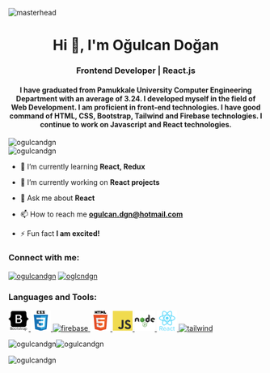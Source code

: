 ![masterhead](https://chkskills.com/wp-content/uploads/2020/04/PNC-Animated-Banners.gif)
<h1 align="center">Hi 👋, I'm Oğulcan Doğan</h1>
<h3 align="center">Frontend Developer | React.js</h3>
<h4 align="center">I have graduated from Pamukkale University Computer Engineering Department with an average of 3.24. I developed myself in the field of Web Development. I am proficient in front-end technologies. I have good command of HTML, CSS, Bootstrap, Tailwind and Firebase technologies. I continue to work on Javascript and React technologies.</h3>

<img width="600" align="right" src="https://cdn.dribbble.com/users/1162077/screenshots/3848914/programmer.gif" alt="ogulcandgn" />

<p align="left"> <img src="https://komarev.com/ghpvc/?username=ogulcandgn&label=Profile%20views&color=0e75b6&style=flat" alt="ogulcandgn" /> </p>

- 🌱 I’m currently learning **React, Redux**

- 🔭 I’m currently working on **React projects**

- 💬 Ask me about **React**

- 📫 How to reach me **ogulcan.dgn@hotmail.com**

- ⚡ Fun fact **I am excited!**

<h3 align="left">Connect with me:</h3>
<p align="left">
<a href="https://linkedin.com/in/ogulcandgn" target="blank"><img align="center" src="https://raw.githubusercontent.com/rahuldkjain/github-profile-readme-generator/master/src/images/icons/Social/linked-in-alt.svg" alt="ogulcandgn" height="30" width="40" /></a>
<a href="https://instagram.com/oglcndgn" target="blank"><img align="center" src="https://raw.githubusercontent.com/rahuldkjain/github-profile-readme-generator/master/src/images/icons/Social/instagram.svg" alt="oglcndgn" height="30" width="40" /></a>
</p>

<h3 align="left">Languages and Tools:</h3>
<p align="left"> <a href="https://getbootstrap.com" target="_blank" rel="noreferrer"> <img src="https://raw.githubusercontent.com/devicons/devicon/master/icons/bootstrap/bootstrap-plain-wordmark.svg" alt="bootstrap" width="40" height="40"/> </a> <a href="https://www.w3schools.com/css/" target="_blank" rel="noreferrer"> <img src="https://raw.githubusercontent.com/devicons/devicon/master/icons/css3/css3-original-wordmark.svg" alt="css3" width="40" height="40"/> </a> <a href="https://firebase.google.com/" target="_blank" rel="noreferrer"> <img src="https://www.vectorlogo.zone/logos/firebase/firebase-icon.svg" alt="firebase" width="40" height="40"/> </a> <a href="https://www.w3.org/html/" target="_blank" rel="noreferrer"> <img src="https://raw.githubusercontent.com/devicons/devicon/master/icons/html5/html5-original-wordmark.svg" alt="html5" width="40" height="40"/> </a> <a href="https://developer.mozilla.org/en-US/docs/Web/JavaScript" target="_blank" rel="noreferrer"> <img src="https://raw.githubusercontent.com/devicons/devicon/master/icons/javascript/javascript-original.svg" alt="javascript" width="40" height="40"/> </a> <a href="https://nodejs.org" target="_blank" rel="noreferrer"> <img src="https://raw.githubusercontent.com/devicons/devicon/master/icons/nodejs/nodejs-original-wordmark.svg" alt="nodejs" width="40" height="40"/> </a> <a href="https://reactjs.org/" target="_blank" rel="noreferrer"> <img src="https://raw.githubusercontent.com/devicons/devicon/master/icons/react/react-original-wordmark.svg" alt="react" width="40" height="40"/> </a> <a href="https://tailwindcss.com/" target="_blank" rel="noreferrer"> <img src="https://www.vectorlogo.zone/logos/tailwindcss/tailwindcss-icon.svg" alt="tailwind" width="40" height="40"/> </a> </p>

<p><img align="left" src="https://github-readme-stats.vercel.app/api/top-langs?username=ogulcandgn&show_icons=true&locale=en&layout=compact" alt="ogulcandgn" /></p>

<p>&nbsp;<img align="left" src="https://github-readme-stats.vercel.app/api?username=ogulcandgn&show_icons=true&locale=en" alt="ogulcandgn" /></p>

<p><img align="center" src="https://github-readme-streak-stats.herokuapp.com/?user=ogulcandgn&" alt="ogulcandgn" /></p>
